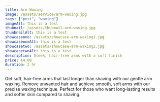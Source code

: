 ```yaml
---
title: Arm Waxing
image: /assets/service/arm-waxing.jpg
tags: ["post", "waxing"]
imageAlt: this is a test
thubnail: /assets/thubnail-arm-waxing.jpg
thunbnailAlt: this is a test
showcaseone: /assets/showcase-arm-waxing1.jpg
showcaseoneAlt: this is a test
showcasetwo: /assets/showcase-arm-waxing2.jpg
showcasetwoAlt: this is a test
description: Sleek, hair-free arms with a soft finish
price: €4.00
duration: 2 hr
---
```

Get soft, hair-free arms that last longer than shaving with our gentle arm waxing. Remove unwanted hair and achieve smooth, soft arms with our precise waxing technique. Perfect for those who want long-lasting results and softer skin compared to shaving.

